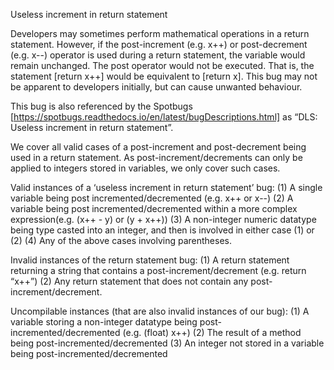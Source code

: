 Useless increment in return statement

Developers may sometimes perform mathematical operations in a return statement. However, if the post-increment (e.g. x++) or post-decrement (e.g. x--) operator is used during a return statement, the variable would remain unchanged. The post operator would not be executed. That is, the statement [return x++] would be equivalent to [return x]. This bug may not be apparent to developers initially, but can cause unwanted behaviour.

This bug is also referenced by the Spotbugs [https://spotbugs.readthedocs.io/en/latest/bugDescriptions.html] as “DLS: Useless increment in return statement”.

We cover all valid cases of a post-increment and post-decrement being used in a return statement. As post-increment/decrements can only be applied to integers stored in variables, we only cover such cases. 

Valid instances of a ‘useless increment in return statement’ bug:
(1) A single variable being post incremented/decremented (e.g. x++ or x--)
(2) A variable being post incremented/decremented within a more complex expression(e.g. (x++ - y) or (y + x++))
(3) A non-integer numeric datatype being type casted into an integer, and then is involved in either case (1) or (2)
(4) Any of the above cases involving parentheses. 

Invalid instances of the return statement bug:
(1) A return statement returning a string that contains  a post-increment/decrement (e.g. return “x++”)
(2) Any return statement that does not contain any post-increment/decrement.

Uncompilable instances (that are also invalid instances of our bug):
(1) A variable storing a non-integer datatype being post-incremented/decremented (e.g. (float) x++)
(2) The result of a method being post-incremented/decremented
(3) An integer not stored in a variable being post-incremented/decremented
